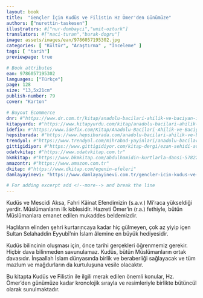 ```yaml
---
layout: book
title:  "Gençler İçin Kudüs ve Filistin Hz Ömer'den Günümüze"
authors: ["nurettin-taskesen"]
illustrators: #["nur-dombayci","umit-ozturk"]
translators: #["naci-turan","burak-dogru"]
image: assets/images/ean/9786057195302.jpg
categories: [ "Kültür", "Araştırma" , "İnceleme" ]
tags: [ "tarih"]
previewpage: true

# Book attributes
ean: 9786057195302
languages: ["Türkçe"]
page: 128
size: "13,5x21cm"
publish-number: 79
cover: "Karton"

# Buyout Ecommerce
dnr: #"https://www.dr.com.tr/kitap/anadolu-bacilari-ahilik-ve-baciyan-i-rum/din-tasavvuf/alevilik-bektasilik/urunno=0001980883001"
kitapyurdu: #"https://www.kitapyurdu.com/kitap/anadolu-bacilari-ahilik-ve-baciyani-rum/617354.html"
idefix: #"https://www.idefix.com/Kitap/Anadolu-Bacilari-Ahilik-ve-Baciyan-i-Rum/Din-Tasavvuf/Alevilik-Bektasilik/urunno=0001980883001"
hepsiburada: #"https://www.hepsiburada.com/anadolu-bacilari-ahilik-ve-baciyan-i-rum-komisyon-p-HBCV00002GJ4JW"
trendyol: #"https://www.trendyol.com/mihrabad-yayinlari/anadolu-bacilari-ahilik-ve-baciyan-i-rum-yusuf-ekinci-p-305105092"
gittigidiyor: #"https://www.gittigidiyor.com/kitap-dergi/ezan-sehidi-adnan-menderes_pdp_732728793"
odatvkitap: #"https://www.odatvkitap.com.tr"
bkmkitap: #"https://www.bkmkitap.com/abdulhamidin-kurtlarla-dansi-578226"
amazontr: #"https://www.amazon.com.tr"
dkitap: #"https://www.dkitap.com/egenin-efeleri"
damlayayinevi: "https://www.damlayayinevi.com.tr/gencler-icin-kudus-ve-filistin-hz-omer-den-gunumuze"

# For adding excerpt add <!--more--> and break the line
---
```

Kudüs ve Mescidi Aksa, Fahri Kâinat Efendimizin (s.a.v.) Mi’raca yükseldiği yerdir. Müslümanların ilk kıblesidir. Hazreti Ömer’in (r.a.) fethiyle, bütün Müslümanlara emanet edilen mukaddes beldemizdir.

Haçlıların elinden şehri kurtarıncaya kadar hiç gülmeyen,
çok az yiyip içen Sultan Selahaddin Eyyubî’nin İslam âlemine
en büyük hediyesidir.

Kudüs bilincinin oluşması için, önce tarihi gerçekleri öğrenmemiz
gerekir. Hiçbir dava bilinmeden savunulamaz.
Kudüs, bütün Müslümanların ortak davasıdır. İnşaallah
İslam dünyasında birlik ve beraberliği sağlayacak ve
tüm mazlum ve mağdurların da kurtuluşuna
vesile olacaktır.

Bu kitapta Kudüs ve Filistin ile
ilgili merak edilen önemli konular,
Hz. Ömer’den günümüze
kadar kronolojik sırayla
ve resimleriyle birlikte
bütüncül olarak sunulmaktadır.
<!--more--> 